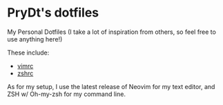 # PryDt's dotfiles

My Personal Dotfiles (I take a lot of inspiration from others, so feel free to use anything here!)

These include:
 - [vimrc](/vimrc)
 - [zshrc](/zshrc)

As for my setup, I use the latest release of Neovim for my text editor, and ZSH w/ Oh-my-zsh for my command line.
